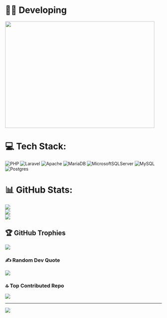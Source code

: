 
 # 👨‍💼 Developing
<img src="https://dl.openseauserdata.com/cache/originImage/files/527a9783c28c70962773a73db797ea4d.gif" width=480 height=342.720 frameBorder="0"  />


# 💻 Tech Stack:
 
![PHP](https://img.shields.io/badge/php-%23777BB4.svg?style=for-the-badge&logo=php&logoColor=white) ![Laravel](https://img.shields.io/badge/laravel-%23FF2D20.svg?style=for-the-badge&logo=laravel&logoColor=white) ![Apache](https://img.shields.io/badge/apache-%23D42029.svg?style=for-the-badge&logo=apache&logoColor=white) ![MariaDB](https://img.shields.io/badge/MariaDB-003545?style=for-the-badge&logo=mariadb&logoColor=white) ![MicrosoftSQLServer](https://img.shields.io/badge/Microsoft%20SQL%20Server-CC2927?style=for-the-badge&logo=microsoft%20sql%20server&logoColor=white) ![MySQL](https://img.shields.io/badge/mysql-%2300000f.svg?style=for-the-badge&logo=mysql&logoColor=white) ![Postgres](https://img.shields.io/badge/postgres-%23316192.svg?style=for-the-badge&logo=postgresql&logoColor=white)
# 📊 GitHub Stats:
![](https://github-readme-stats.vercel.app/api?username=ecasallas07&theme=dark&hide_border=false&include_all_commits=false&count_private=false)<br/>
![](https://github-readme-streak-stats.herokuapp.com/?user=ecasallas07&theme=dark&hide_border=false)<br/>
![](https://github-readme-stats.vercel.app/api/top-langs/?username=ecasallas07&theme=dark&hide_border=false&include_all_commits=false&count_private=false&layout=compact)

## 🏆 GitHub Trophies
![](https://github-profile-trophy.vercel.app/?username=ecasallas07&theme=matrix&no-frame=true&no-bg=true&margin-w=4)

### ✍️ Random Dev Quote
![](https://quotes-github-readme.vercel.app/api?type=horizontal&theme=merko)

### 🔝 Top Contributed Repo
![](https://github-contributor-stats.vercel.app/api?username=ecasallas07&limit=5&theme=dark&combine_all_yearly_contributions=true)

---
[![](https://visitcount.itsvg.in/api?id=ecasallas07&icon=0&color=0)](https://visitcount.itsvg.in)

<!-- Proudly created with GPRM ( https://gprm.itsvg.in ) -->
